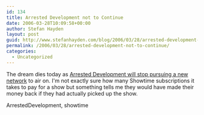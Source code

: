 ```yaml
---
id: 134
title: Arrested Development not to Continue
date: 2006-03-28T10:09:58+00:00
author: Stefan Hayden
layout: post
guid: http://www.stefanhayden.com/blog/2006/03/28/arrested-development-not-to-continue/
permalink: /2006/03/28/arrested-development-not-to-continue/
categories:
  - Uncategorized
---
```

The dream dies today as <a title="http://forum.dvdtalk.com/showthread.php?t=460418" href="http://forum.dvdtalk.com/showthread.php?t=460418">Arrested Development will stop pursuing a new network</a> to air on. I'm not exactly sure how many Showtime subscriptions it takes to pay for a show but something tells me they would have made their money back if they had actually picked up the show.

<tags>ArrestedDevelopment, showtime</tags>